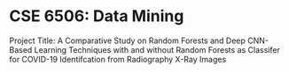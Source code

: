# CSE 6506: Data Mining

Project Title: A Comparative Study on Random Forests and Deep CNN-Based Learning Techniques with and without Random Forests as Classifer for COVID-19 Identifcation from Radiography X-Ray Images
